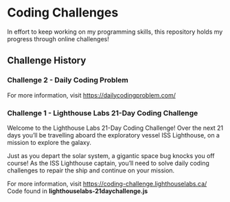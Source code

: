 # Coding Challenges

In effort to keep working on my programming skills, this repository holds my progress through online challenges! 


## Challenge History 

### Challenge 2 - Daily Coding Problem
For more information, visit https://dailycodingproblem.com/

### Challenge 1 - Lighthouse Labs 21-Day Coding Challenge
Welcome to the Lighthouse Labs 21-Day Coding Challenge! Over the next 21 days you’ll be travelling aboard the exploratory vessel ISS Lighthouse, on a mission to explore the galaxy.

Just as you depart the solar system, a gigantic space bug knocks you off course! As the ISS Lighthouse captain, you’ll need to solve daily coding challenges to repair the ship and continue on your mission.

For more information, visit https://coding-challenge.lighthouselabs.ca/
<br>Code found in <strong>lighthouselabs-21daychallenge.js</strong>

